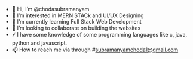 - 👋 Hi, I’m @chodasubramanyam
- 👀 I’m interested in MERN STACk and UI/UX Designing
- 🌱 I’m currently learning Full Stack Web Development
- 💞️ I’m looking to collaborate on building the websites
- ⚡ I have some knowledge of some programming languages ​​like c, java, python and javascript.
- 📫 How to reach me via through #subramanyamchoda1@gmail.com


<!---
subramanyamchoda/subramanyamchoda is a ✨ special ✨ repository because its `README.md` (this file) appears on your GitHub profile.
You can click the Preview link to take a look at your changes.
--->
